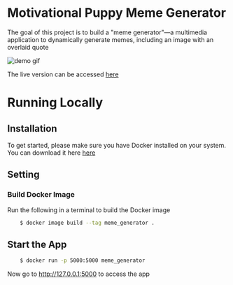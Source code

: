 # Motivational Puppy Meme Generator


The goal of this project is to build a "meme generator"—a multimedia application to dynamically generate memes, including an image with an overlaid quote

![demo gif](./demo.gif)

The live version can be accessed [here](https://thawing-spire-21589.herokuapp.com/create)

# Running Locally

## Installation

To get started, please make sure you have Docker installed on your system. You can download it here [here](https://docs.docker.com/get-docker/)

## Setting

### Build Docker Image

Run the following in a terminal to build the Docker image

```bash
    $ docker image build --tag meme_generator .
```

## Start the App

```bash
    $ docker run -p 5000:5000 meme_generator
```

Now go to http://127.0.0.1:5000 to access the app
